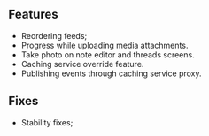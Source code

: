 ## Features
- Reordering feeds;
- Progress while uploading media attachments.
- Take photo on note editor and threads screens.
- Caching service override feature.
- Publishing events through caching service proxy.

## Fixes
- Stability fixes;